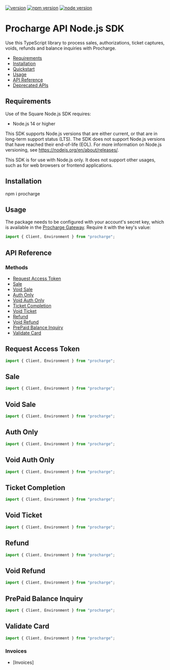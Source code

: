 [![version](https://img.shields.io/badge/version-1.0.0-yellow.svg)](https://semver.org)
[![npm version](https://img.shields.io/badge/npm-10.8.3-red.svg)](https://semver.org)
[![node version](https://img.shields.io/badge/node-v20.13.1-green.svg)](https://semver.org)

# Procharge API Node.js SDK

Use this TypeScript library to process sales, authorizations, ticket captures, voids, refunds and balance inquiries with Procharge.

* [Requirements](#requirements)
* [Installation](#installation)
* [Quickstart](#quickstart)
* [Usage](#usage)
* [API Reference](#api-reference)
* [Deprecated APIs](#deprecated-apis)

## Requirements

Use of the Square Node.js SDK requires:

* Node.js 14 or higher

This SDK supports Node.js versions that are either current, or that are in long-term support status (LTS).  The SDK does not support Node.js versions that have reached their end-of-life (EOL).  For more information on Node.js versioning, see <https://nodejs.org/en/about/releases/>.

This SDK is for use with Node.js only. It does not support other usages, such as for web browsers or frontend applications.

## Installation

npm i procharge

## Usage
The package needs to be configured with your account's secret key, which is
available in the [Procharge Gateway][secure2]. Require it with the key's
value:

<!-- prettier-ignore -->
```js
import { Client, Environment } from "procharge";
```

## API Reference

### Methods
* [Request Access Token](#request-access-token)
* [Sale](#sale)
* [Void Sale](#void-sale)
* [Auth Only](#auth-only)
* [Void Auth Only](#void-auth-only)
* [Ticket Completion](#ticket-completion)
* [Void Ticket](#void-ticket)
* [Refund](#refund)
* [Void Refund](#void-refund)
* [PrePaid Balance Inquiry](#prepaid-balance-inquiry)
* [Validate Card](#validate-card)

## Request Access Token
<!-- prettier-ignore -->
```js
import { Client, Environment } from "procharge";
```

## Sale
<!-- prettier-ignore -->
```js
import { Client, Environment } from "procharge";
```
## Void Sale
<!-- prettier-ignore -->
```js
import { Client, Environment } from "procharge";
```

## Auth Only
<!-- prettier-ignore -->
```js
import { Client, Environment } from "procharge";
```

## Void Auth Only
<!-- prettier-ignore -->
```js
import { Client, Environment } from "procharge";
```

## Ticket Completion
<!-- prettier-ignore -->
```js
import { Client, Environment } from "procharge";
```
## Void Ticket
<!-- prettier-ignore -->
```js
import { Client, Environment } from "procharge";
```

## Refund
<!-- prettier-ignore -->
```js
import { Client, Environment } from "procharge";
```

## Void Refund
<!-- prettier-ignore -->
```js
import { Client, Environment } from "procharge";
```
## PrePaid Balance Inquiry
<!-- prettier-ignore -->
```js
import { Client, Environment } from "procharge";
```

## Validate Card
<!-- prettier-ignore -->
```js
import { Client, Environment } from "procharge";
```

### Invoices
* [Invoices]

[Procharge API]: https://dev-api.procharge.com/api/developers
[sign up with procharge]: https://secure2.procharge.com

[secure2]: https://secure2.procharge.com
[version]: 1.0.0
